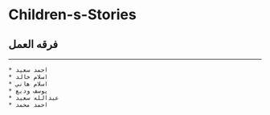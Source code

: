 # Children-s-Stories

## فرقه العمل 
--- 
```
* احمد سعيد
* اسلام خالد
* اسلام هاني 
* يوسف وديع
* عبدالله سعيد
* احمد محمد
```
